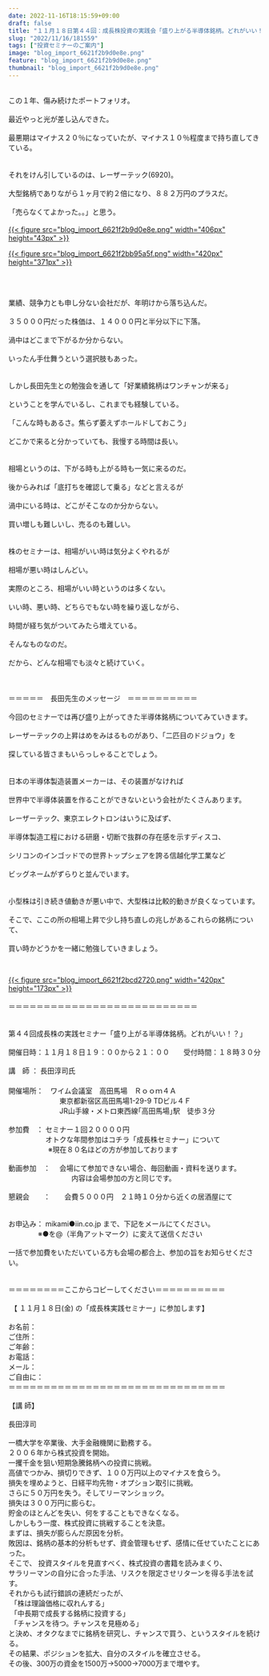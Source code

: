 ```yaml
---
date: 2022-11-16T18:15:59+09:00
draft: false
title: "１１月１８日第４４回：成長株投資の実践会「盛り上がる半導体銘柄。どれがいい！？」"
slug: "2022/11/16/181559"
tags: ["投資セミナーのご案内"]
image: "blog_import_6621f2b9d0e8e.png"
feature: "blog_import_6621f2b9d0e8e.png"
thumbnail: "blog_import_6621f2b9d0e8e.png"
---
```

<p><br/>この１年、傷み続けたポートフォリオ。<br/><br/>最近やっと光が差し込んできた。<br/><br/>最悪期はマイナス２０％になっていたが、マイナス１０％程度まで持ち直してきている。<br/><br/><br/>それをけん引しているのは、レーザーテック(6920)。<br/><br/>大型銘柄でありながら１ヶ月で約２倍になり、８８２万円のプラスだ。<br/><br/>「売らなくてよかった。。」と思う。<br/><br/><a href="blog_import_6621f2b9d0e8e.png">{{< figure src="blog_import_6621f2b9d0e8e.png" width="406px" height="43px" >}}</a></p><p><a href="blog_import_6621f2bb95a5f.png">{{< figure src="blog_import_6621f2bb95a5f.png" width="420px" height="371px" >}}</a></p><p> </p><p><br/>業績、競争力とも申し分ない会社だが、年明けから落ち込んだ。<br/><br/>３５０００円だった株価は、１４０００円と半分以下に下落。<br/><br/>渦中はどこまで下がるか分からない。<br/><br/>いったん手仕舞うという選択肢もあった。<br/><br/><br/>しかし長田先生との勉強会を通して「好業績銘柄はワンチャンが来る」<br/><br/>ということを学んでいるし、これまでも経験している。<br/><br/>「こんな時もあるさ。焦らず萎えずホールドしておこう」<br/><br/>どこかで来ると分かっていても、我慢する時間は長い。<br/><br/><br/>相場というのは、下がる時も上がる時も一気に来るのだ。<br/><br/>後からみれば「底打ちを確認して乗る」などと言えるが<br/><br/>渦中にいる時は、どこがそこなのか分からない。<br/><br/>買い増しも難しいし、売るのも難しい。<br/><br/><br/>株のセミナーは、相場がいい時は気分よくやれるが<br/><br/>相場が悪い時はしんどい。<br/><br/>実際のところ、相場がいい時というのは多くない。<br/><br/>いい時、悪い時、どちらでもない時を繰り返しながら、<br/><br/>時間が経ち気がついてみたら増えている。<br/><br/>そんなものなのだ。<br/><br/>だから、どんな相場でも淡々と続けていく。<br/><br/><br/><br/>＝＝＝＝＝　長田先生のメッセージ　＝＝＝＝＝＝＝＝＝＝<br/><br/>今回のセミナーでは再び盛り上がってきた半導体銘柄についてみていきます。<br/><br/>レーザーテックの上昇はめをみはるものがあり、「二匹目のドジョウ」を<br/><br/>探している皆さまもいらっしゃることでしょう。<br/><br/><br/>日本の半導体製造装置メーカーは、その装置がなければ<br/><br/>世界中で半導体装置を作ることができないという会社がたくさんあります。<br/><br/>レーザーテック、東京エレクトロンはいうに及ばず、<br/><br/>半導体製造工程における研磨・切断で抜群の存在感を示すディスコ、<br/><br/>シリコンのインゴッドでの世界トップシェアを誇る信越化学工業など<br/><br/>ビッグネームがずらりと並んでいます。<br/><br/><br/>小型株は引き続き値動きが悪い中で、大型株は比較的動きが良くなっています。<br/><br/>そこで、ここの所の相場上昇で少し持ち直しの兆しがあるこれらの銘柄について、<br/><br/>買い時かどうかを一緒に勉強していきましょう。</p><p> </p><p><a href="blog_import_6621f2bcd2720.png">{{< figure src="blog_import_6621f2bcd2720.png" width="420px" height="173px" >}}</a><br/><br/>＝＝＝＝＝＝＝＝＝＝＝＝＝＝＝＝＝＝＝＝＝＝＝＝＝＝＝<br/><br/><br/>第４４回成長株の実践セミナー「盛り上がる半導体銘柄。どれがいい！？」<br/><br/>開催日時：１１月１８日１９：００から２１：００　　受付時間：１８時３０分<br/><br/>講　師 ： 長田淳司氏<br/> 　　　　　　<br/>開催場所：　ワイム会議室　高田馬場　Ｒｏｏｍ４Ａ<br/>　　　　　　　 東京都新宿区高田馬場1-29-9 TDビル４Ｆ<br/>　　　　　　　 JR山手線・メトロ東西線｢高田馬場｣駅　徒歩３分<br/><br/>参加費　： セミナー１回２００００円<br/>　　　　　 オトクな年間参加はコチラ「成長株セミナー」について<br/>             　　※現在８０名ほどの方が参加しております<br/><br/>動画参加　：　 会場にて参加できない場合、毎回動画・資料を送ります。<br/>　　　　　　　　　内容は会場参加の方と同じです。<br/> <br/>懇親会　　：　　会費５０００円　２１時１０分から近くの居酒屋にて<br/><br/><br/>お申込み： mikami●iin.co.jp まで、下記をメールにてください。<br/>               ※●を@（半角アットマーク）に変えて送信ください<br/><br/>一括で参加費をいただいている方も会場の都合上、参加の旨をお知らせください。<br/> <br/><br/>＝＝＝＝＝＝＝＝ここからコピーしてください＝＝＝＝＝＝＝＝＝＝<br/><br/> 【 １１月１８日(金) の「成長株実践セミナー」に参加します】<br/><br/>お名前：<br/>ご住所：<br/>ご年齢：<br/>お電話：<br/>メール：<br/>ご自由に：<br/>＝＝＝＝＝＝＝＝＝＝＝＝＝＝＝＝＝＝＝＝＝＝＝＝＝＝＝＝＝＝＝<br/><br/>【講 師】<br/><br/>長田淳司 <br/><br/>一橋大学を卒業後、大手金融機関に勤務する。<br/>２００６年から株式投資を開始。<br/>一攫千金を狙い短期急騰銘柄への投資に挑戦。<br/>高値でつかみ、損切りできず、１００万円以上のマイナスを食らう。<br/>損失を埋めようと、日経平均先物・オプション取引に挑戦。<br/>さらに５０万円を失う。そしてリーマンショック。<br/>損失は３００万円に膨らむ。<br/>貯金のほとんどを失い、何をすることもできなくなる。<br/>しかしもう一度、株式投資に挑戦することを決意。<br/>まずは、損失が膨らんだ原因を分析。<br/>敗因は、銘柄の基本的分析もせず、資金管理もせず、感情に任せていたことにあった。<br/>そこで、 投資スタイルを見直すべく、株式投資の書籍を読みまくり、<br/>サラリーマンの自分に合った手法、リスクを限定させリターンを得る手法を試す。<br/>それからも試行錯誤の連続だったが、<br/> 「株は理論価格に収れんする」<br/> 「中長期で成長する銘柄に投資する」<br/> 「チャンスを待つ。チャンスを見極める」<br/>と決め、オタクなまでに銘柄を研究し、チャンスで買う、というスタイルを続ける。<br/>その結果、ポジションを拡大、自分のスタイルを確立させる。<br/>その後、300万の資金を1500万→5000→7000万まで増やす。</p>

